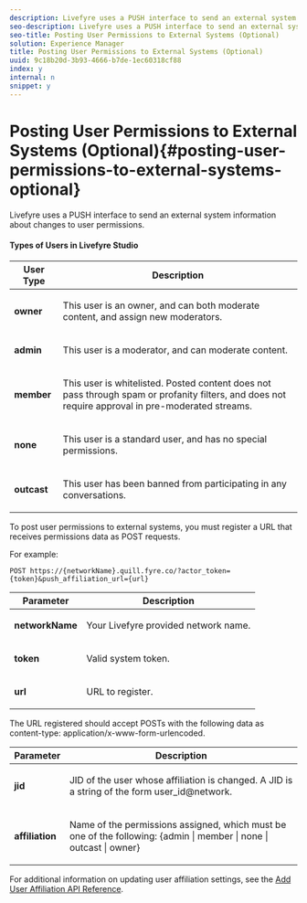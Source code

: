 ```yaml
---
description: Livefyre uses a PUSH interface to send an external system information about changes to user permissions.
seo-description: Livefyre uses a PUSH interface to send an external system information about changes to user permissions.
seo-title: Posting User Permissions to External Systems (Optional)
solution: Experience Manager
title: Posting User Permissions to External Systems (Optional)
uuid: 9c18b20d-3b93-4666-b7de-1ec60318cf88
index: y
internal: n
snippet: y
---
```


# Posting User Permissions to External Systems (Optional){#posting-user-permissions-to-external-systems-optional}

Livefyre uses a PUSH interface to send an external system information about changes to user permissions.

#### Types of Users in Livefyre Studio
<table frame="all" rowsep="1" colsep="1" id="table_trz_nxf_gz">  
 <thead> 
  <tr> 
   <th class="entry"> User Type </th> 
   <th class="entry"> Description </th> 
  </tr> 
 </thead>
 <tbody> 
  <tr> 
   <td> <b>owner</b> </td> 
   <td> <p>This user is an owner, and can both moderate content, and assign new moderators.</p> </td> 
  </tr> 
  <tr> 
   <td> <b>admin</b> </td> 
   <td> <p>This user is a moderator, and can moderate content.</p> </td> 
  </tr> 
  <tr> 
   <td> <b>member</b> </td> 
   <td> <p>This user is whitelisted. Posted content does not pass through spam or profanity filters, and does not require approval in pre-moderated streams.</p> </td> 
  </tr> 
  <tr> 
   <td> <b>none</b> </td> 
   <td> <p>This user is a standard user, and has no special permissions.</p> </td> 
  </tr> 
  <tr> 
   <td> <b>outcast</b> </td> 
   <td> <p>This user has been banned from participating in any conversations.</p> </td> 
  </tr> 
 </tbody> 
</table>

To post user permissions to external systems, you must register a URL that receives permissions data as POST requests.

For example:

```
POST https://{networkName}.quill.fyre.co/?actor_token={token}&push_affiliation_url={url}
```

<table frame="all" rowsep="1" colsep="1" id="table_cgn_xxf_gz"> 
 <thead> 
  <tr> 
   <th class="entry"> Parameter </th> 
   <th class="entry"> Description </th> 
  </tr> 
 </thead>
 <tbody> 
  <tr> 
   <td> <b>networkName</b> </td> 
   <td> <p>Your Livefyre provided network name.</p> </td> 
  </tr> 
  <tr> 
   <td> <b>token</b> </td> 
   <td> <p>Valid system token.</p> </td> 
  </tr> 
  <tr> 
   <td> <b>url</b> </td> 
   <td> <p>URL to register.</p> </td> 
  </tr> 
 </tbody> 
</table>

The URL registered should accept POSTs with the following data as content-type: application/x-www-form-urlencoded.

<table frame="all" rowsep="1" colsep="1" id="table_obz_1yf_gz"> 
 <thead> 
  <tr> 
   <th class="entry"> Parameter </th> 
   <th class="entry"> Description </th> 
  </tr> 
 </thead>
 <tbody> 
  <tr> 
   <td> <b>jid</b> </td> 
   <td> <p>JID of the user whose affiliation is changed. A JID is a string of the form user_id@network.</p> </td> 
  </tr> 
  <tr> 
   <td> <b>affiliation</b> </td> 
   <td> <p>Name of the permissions assigned, which must be one of the following: <span class="keyword"> {admin | member | none | outcast | owner} </span></p> </td> 
  </tr> 
 </tbody> 
</table>

For additional information on updating user affiliation settings, see the [Add User Affiliation API Reference](http://api.livefyre.com/docs/apis/by-category/user-management#operation=urn:livefyre:apis:quill:operations:api:v3.0:affiliation:add:method=post).
